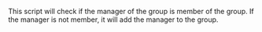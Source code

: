 This script will check if the manager of the group is member of the group. 
If the manager is not member, it will add the manager to the group. 
